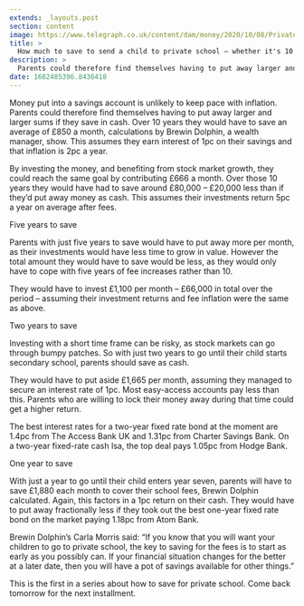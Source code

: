 ```yaml
--- 
extends: _layouts.post 
section: content 
image: https://www.telegraph.co.uk/content/dam/money/2020/10/08/Private-school-series-3_trans_NvBQzQNjv4BqM37qcIWR9CtrqmiMdQVx7JD0CH9ImNF9vs9GBP5AZ9M.jpg?impolicy=logo-overlay 
title: > 
  How much to save to send a child to private school – whether it's 10 years away or one 
description: > 
  Parents could therefore find themselves having to put away larger and larger sums if they save in cash.Over those 10 years they would have had to save around £80,000 – £20,000 less than if they’d put away money as cash.So with just two years to go until their child starts secondary school, parents should save as cash.They would have to put aside £1,665 per month, assuming they managed to secure an interest rate of 1pc.Parents who are willing to lock their money away during that time could get a higher return. 
date: 1602485396.8436418 
--- 
```

Money put into a savings account is unlikely to keep pace with inflation. Parents could therefore find themselves having to put away larger and larger sums if they save in cash. Over 10 years they would have to save an average of £850 a month, calculations by Brewin Dolphin, a wealth manager, show. This assumes they earn interest of 1pc on their savings and that inflation is 2pc a year.

By investing the money, and benefiting from stock market growth, they could reach the same goal by contributing £666 a month. Over those 10 years they would have had to save around £80,000 – £20,000 less than if they’d put away money as cash. This assumes their investments return 5pc a year on average after fees.

Five years to save

Parents with just five years to save would have to put away more per month, as their investments would have less time to grow in value. However the total amount they would have to save would be less, as they would only have to cope with five years of fee increases rather than 10.

They would have to invest £1,100 per month – £66,000 in total over the period – assuming their investment returns and fee inflation were the same as above.

Two years to save

Investing with a short time frame can be risky, as stock markets can go through bumpy patches. So with just two years to go until their child starts secondary school, parents should save as cash.

They would have to put aside £1,665 per month, assuming they managed to secure an interest rate of 1pc. Most easy-access accounts pay less than this. Parents who are willing to lock their money away during that time could get a higher return.

The best interest rates for a two-year fixed rate bond at the moment are 1.4pc from The Access Bank UK and 1.31pc from Charter Savings Bank. On a two-year fixed-rate cash Isa, the top deal pays 1.05pc from Hodge Bank.

One year to save

With just a year to go until their child enters year seven, parents will have to save £1,880 each month to cover their school fees, Brewin Dolphin calculated. Again, this factors in a 1pc return on their cash. They would have to put away fractionally less if they took out the best one-year fixed rate bond on the market paying 1.18pc from Atom Bank.

Brewin Dolphin’s Carla Morris said: “If you know that you will want your children to go to private school, the key to saving for the fees is to start as early as you possibly can. If your financial situation changes for the better at a later date, then you will have a pot of savings available for other things.”

This is the first in a series about how to save for private school. Come back tomorrow for the next installment.